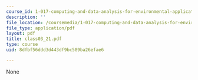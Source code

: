 ```yaml
---
course_id: 1-017-computing-and-data-analysis-for-environmental-applications-fall-2003
description: ''
file_location: /coursemedia/1-017-computing-and-data-analysis-for-environmental-applications-fall-2003/8dfbf56ddd3d443df9bc589ba26efae6_class03_21.pdf
file_type: application/pdf
layout: pdf
title: class03_21.pdf
type: course
uid: 8dfbf56ddd3d443df9bc589ba26efae6

---
```

None
